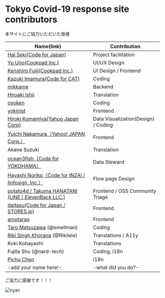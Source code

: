 Tokyo Covid-19 response site contributors
============================================

本サイトにご協力いただいた皆様

| Name(link) | Contribution |
| --- | --- | 
|[Hal Seki(Code for Japan)](https://github.com/halsk) | Project facilitation |
|[Yu Uno(Cookpad Inc.)](https://twitter.com/saladdays) | UI/UX Design |
|[Kenshiro Fujii(Cookpad Inc.)](https://twitter.com/kenshir0f) | UI Design / Frontend |
|[Kazuki Imamura(Code for CAT)](https://code4cat.org/) | Coding |
|[mikkame](https://github.com/mikkame) | Backend |
|[Hiroaki Ishii](https://twitter.com/hiroishi0422) | Translation |
|[osoken](https://github.com/osoken) | Coding |
|[yokinist](https://github.com/yokinist) | Frontend |
|[Hiroki Komamiya(Yahoo Japan Corp)](https://github.com/hkomamiy) | Data Visualization(Design) / Coding |
|[Yuichi Nakamura（Yahoo! JAPAN Corp.）](https://twitter.com/sonatax) | Frontend |
|Akane Suzuki | Translation |
|[ocean3fish（Code for YOKOHAMA）](https://twitter.com/Shishamous) | Data Steward |
|[Hayashi Noriko（Code for INZAI / Iinfosign, Inc.）](https://twitter.com/forestgtree) | Flow page Design |
|[potato4d / Takuma HANATANI (LINE / ElevenBack LLC.)](https://twitter.com/potato4d)| Frontend / OSS Community Triage |
|[daitasu(Code for Japan / STORES.jp)](https://twitter.com/daitasu)| Frontend |
|[amotarao](https://github.com/amotarao)| Frontend |
| [Taro Matsuzawa](https://twitter.com/smellman) (@smellman) | Coding |
| [Riki Singh Khorana](https://www.linkedin.com/in/rikilele/) (@Rikilele) | Translations / A11y |
| Koki Kobayashi | Translations |
| Fujita Shu (@nard-tech) | Coding, i18n |
| [Pichu Chen](https://github.com/pichuchen) | i18n |
| -add your name here!- | -what did you do?- |

ご協力に感謝です！！！

![nyan](https://i.gyazo.com/f04e7468ea6e4bb6e87f6817fea980f9.gif)
